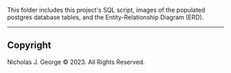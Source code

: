 This folder includes this project's SQL script, images of the populated postgres database tables, and the Entity-Relationship Diagram (ERD).

----

## Copyright

Nicholas J. George © 2023. All Rights Reserved.
